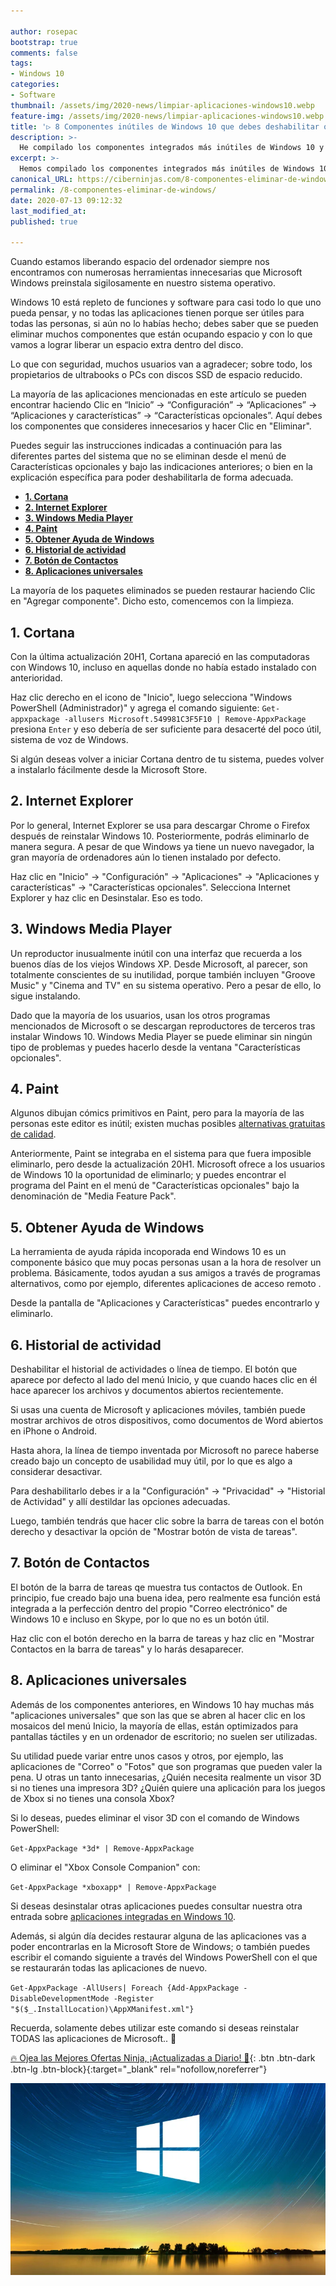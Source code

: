 ```yaml
---

author: rosepac
bootstrap: true
comments: false
tags:
- Windows 10
categories:
- Software
thumbnail: /assets/img/2020-news/limpiar-aplicaciones-windows10.webp
feature-img: /assets/img/2020-news/limpiar-aplicaciones-windows10.webp
title: '▷ 8 Componentes inútiles de Windows 10 que debes deshabilitar o eliminar'
description: >-
  He compilado los componentes integrados más inútiles de Windows 10 y describimos cómo deshabilitarlos para liberar espacio en el disco.
excerpt: >-
  Hemos compilado los componentes integrados más inútiles de Windows 10 y describimos cómo deshabilitarlos para liberar espacio en el disco.
canonical_URL: https://ciberninjas.com/8-componentes-eliminar-de-windows/
permalink: /8-componentes-eliminar-de-windows/
date: 2020-07-13 09:12:32
last_modified_at: 
published: true

---
```


Cuando estamos liberando espacio del ordenador siempre nos encontramos con numerosas herramientas innecesarias que Microsoft Windows preinstala sigilosamente en nuestro sistema operativo.

Windows 10 está repleto de funciones y software para casi todo lo que uno pueda pensar, y no todas las aplicaciones tienen porque ser útiles para todas las personas, si aún no lo habías hecho; debes saber que se pueden eliminar muchos componentes que están ocupando espacio y con lo que vamos a lograr liberar un espacio extra dentro del disco.

Lo que con seguridad, muchos usuarios van a agradecer; sobre todo, los propietarios de ultrabooks o PCs con discos SSD de espacio reducido.

La mayoría de las aplicaciones mencionadas en este artículo se pueden encontrar haciendo Clic en “Inicio” → “Configuración” → “Aplicaciones” → “Aplicaciones y características” → “Características opcionales”. Aquí debes los componentes que consideres innecesarios y hacer Clic en "Eliminar".

Puedes seguir las instrucciones indicadas a continuación para las diferentes partes del sistema que no se eliminan desde el menú de Características opcionales y bajo las indicaciones anteriores; o bien en la explicación específica para poder deshabilitarla de forma adecuada.
- [**1. Cortana**](#1-cortana)
- [**2. Internet Explorer**](#2-internet-explorer)
- [**3. Windows Media Player**](#3-windows-media-player)
- [**4. Paint**](#4-paint)
- [**5. Obtener Ayuda de Windows**](#5-obtener-ayuda-de-windows)
- [**6. Historial de actividad**](#6-historial-de-actividad)
- [**7. Botón de Contactos**](#7-botón-de-contactos)
- [**8. Aplicaciones universales**](#8-aplicaciones-universales)

La mayoría de los paquetes eliminados se pueden restaurar haciendo Clic en "Agregar componente". Dicho esto, comencemos con la limpieza.

## **1. Cortana**

Con la última actualización 20H1, Cortana apareció en las computadoras con Windows 10, incluso en aquellas donde no había estado instalado con anterioridad.

Haz clic derecho en el icono de "Inicio", luego selecciona "Windows PowerShell (Administrador)" y agrega el comando siguiente: `Get-appxpackage -allusers Microsoft.549981C3F5F10 | Remove-AppxPackage` presiona `Enter` y eso debería de ser suficiente para desacerté del poco útil, sistema de voz de Windows.

Si algún deseas volver a iniciar Cortana dentro de tu sistema, puedes volver a instalarlo fácilmente desde la Microsoft Store.

## **2. Internet Explorer**

Por lo general, Internet Explorer se usa para descargar Chrome o Firefox después de reinstalar Windows 10. Posteriormente, podrás eliminarlo de manera segura. A pesar de que Windows ya tiene un nuevo navegador, la gran mayoría de ordenadores aún lo tienen instalado por defecto.

Haz clic en "Inicio" → "Configuración" → "Aplicaciones" → "Aplicaciones y características" → "Características opcionales". Selecciona Internet Explorer y haz clic en Desinstalar. Eso es todo.

## **3. Windows Media Player**

Un reproductor inusualmente inútil con una interfaz que recuerda a los buenos días de los viejos Windows XP. Desde Microsoft, al parecer, son totalmente conscientes de su inutilidad, porque también incluyen "Groove Music" y "Cinema and TV" en su sistema operativo. Pero a pesar de ello, lo sigue instalando.

Dado que la mayoría de los usuarios, usan los otros programas mencionados de Microsoft o se descargan reproductores de terceros tras instalar Windows 10. Windows Media Player se puede eliminar sin ningún tipo de problemas y puedes hacerlo desde la ventana "Características opcionales".

## **4. Paint**

Algunos dibujan cómics primitivos en Paint, pero para la mayoría de las personas este editor es inútil; existen muchas posibles [alternativas gratuitas de calidad](https://ciberninjas.com/16-mejores-alternativas-paint-gratis/).

Anteriormente, Paint se integraba en el sistema para que fuera imposible eliminarlo, pero desde la actualización 20H1. Microsoft ofrece a los usuarios de Windows 10 la oportunidad de eliminarlo; y puedes encontrar el programa del Paint en el menú de "Características opcionales" bajo la denominación de "Media Feature Pack".

## **5. Obtener Ayuda de Windows**

La herramienta de ayuda rápida incoporada end Windows 10 es un componente básico que muy pocas personas usan a la hora de resolver un problema. Básicamente, todos ayudan a sus amigos a través de programas alternativos, como por ejemplo, diferentes aplicaciones de acceso remoto .

Desde la pantalla de "Aplicaciones y Características" puedes encontrarlo y eliminarlo.

## **6. Historial de actividad**

Deshabilitar el historial de actividades o línea de tiempo. El botón que aparece por defecto al lado del menú Inicio, y que cuando haces clic en él hace aparecer los archivos y documentos abiertos recientemente.

Si usas una cuenta de Microsoft y aplicaciones móviles, también puede mostrar archivos de otros dispositivos, como documentos de Word abiertos en iPhone o Android.

Hasta ahora, la línea de tiempo inventada por Microsoft no parece haberse creado bajo un concepto de usabilidad muy útil, por lo que es algo a considerar desactivar.

Para deshabilitarlo debes ir a la "Configuración" → "Privacidad" → "Historial de Actividad" y allí destildar las opciones adecuadas.

Luego, también tendrás que hacer clic sobre la barra de tareas con el botón derecho y desactivar la opción de "Mostrar botón de vista de tareas".

## **7. Botón de Contactos**

El botón de la barra de tareas qe muestra tus contactos de Outlook. En principio, fue creado bajo una buena idea, pero realmente esa función está integrada a la perfección dentro del propio "Correo electrónico" de Windows 10 e incluso en Skype, por lo que no es un botón útil.

Haz clic con el botón derecho en la barra de tareas y haz clic en "Mostrar Contactos en la barra de tareas" y lo harás desaparecer.

## **8. Aplicaciones universales**

Además de los componentes anteriores, en Windows 10 hay muchas más "aplicaciones universales" que son las que se abren al hacer clic en los mosaicos del menú Inicio, la mayoría de ellas, están optimizados para pantallas táctiles y en un ordenador de escritorio; no suelen ser utilizadas.

Su utilidad puede variar entre unos casos y otros, por ejemplo, las aplicaciones de "Correo" o "Fotos" que son programas que pueden valer la pena. U otras un tanto innecesarias, ¿Quién necesita realmente un visor 3D si no tienes una impresora 3D? ¿Quién quiere una aplicación para los juegos de Xbox si no tienes una consola Xbox?

Si lo deseas, puedes eliminar el visor 3D con el comando de Windows PowerShell:

`Get-AppxPackage *3d* | Remove-AppxPackage`

O eliminar el "Xbox Console Companion" con:

`Get-AppxPackage *xboxapp* | Remove-AppxPackage`

Si deseas desinstalar otras aplicaciones puedes consultar nuestra otra entrada sobre [aplicaciones integradas en Windows 10](https://ciberninjas.com/eliminar-aplicaciones-integradas-win10/).

Además, si algún día decides restaurar alguna de las aplicaciones vas a poder encontrarlas en la Microsoft Store de Windows; o también puedes escribir el comando siguiente a través del Windows PowerShell con el que se restaurarán todas las aplicaciones de nuevo.

`Get-AppxPackage -AllUsers| Foreach {Add-AppxPackage -DisableDevelopmentMode -Register "$($_.InstallLocation)\AppXManifest.xml"}`

Recuerda, solamente debes utilizar este comando si deseas reinstalar TODAS las aplicaciones de Microsoft.. 🤞

[🔥 Ojea las Mejores Ofertas Ninja, ¡Actualizadas a Diario! 🎁](https://www.amazon.es/shop/cibercursos){: .btn .btn-dark .btn-lg .btn-block}{:target="_blank" rel="nofollow,noreferrer"}

![He compilado los componentes integrados más inútiles de Windows 10 y describimos cómo deshabilitarlos para liberar espacio en el disco.](/assets/img/2020-news/limpiar-aplicaciones-windows10.webp "He compilado los componentes integrados más inútiles de Windows 10 y describimos cómo deshabilitarlos para liberar espacio en el disco.")